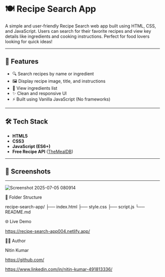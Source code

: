 # 🍽️ Recipe Search App

A simple and user-friendly Recipe Search web app built using HTML, CSS, and JavaScript. Users can search for their favorite recipes and view key details like ingredients and cooking instructions. Perfect for food lovers looking for quick ideas!

---

## 🚀 Features

- 🔍 Search recipes by name or ingredient
- 🖼️ Display recipe image, title, and instructions
- 📃 View ingredients list
- ✨ Clean and responsive UI
- ⚡ Built using Vanilla JavaScript (No frameworks)

---

## 🛠️ Tech Stack

- **HTML5**
- **CSS3**
- **JavaScript (ES6+)**
- **Free Recipe API** ([TheMealDB](https://www.themealdb.com/))

---

## 📸 Screenshots

---
![Screenshot 2025-07-05 080914](https://github.com/user-attachments/assets/6e324910-bdd4-49c1-8191-ac93f1c471f0)

📂 Folder Structure

recipe-search-app/
├── index.html
├── style.css
├── script.js
└── README.md

🌐 Live Demo

https://recipe-search-app004.netlify.app/

🙋‍♂️ Author

Nitin Kumar

https://github.com/

https://www.linkedin.com/in/nitin-kumar-491813336/



